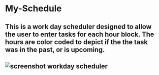 # My-Schedule

## This is a work day scheduler designed to allow the user to enter tasks for each hour block. The hours are color coded to depict if the the task was in the past, or is upcoming. 


##  ![screenshot workday scheduler](https://user-images.githubusercontent.com/124628764/228116085-da58bbfa-1f8a-4940-acbe-413f6222646e.png)

